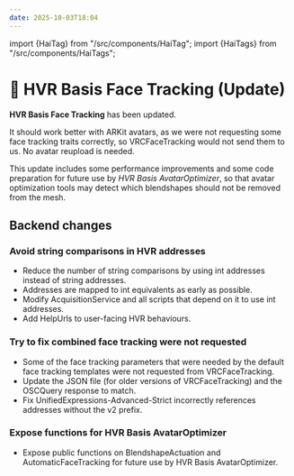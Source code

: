 ```yaml
---
date: 2025-10-03T18:04
---
```


import {HaiTag} from "/src/components/HaiTag";
import {HaiTags} from "/src/components/HaiTags";

# 🔺 HVR Basis Face Tracking (Update)

<HaiTags>
<HaiTag requiresBasis={true} short={true} />
</HaiTags>

**HVR Basis Face Tracking** has been updated.

It should work better with ARKit avatars, as we were not requesting some face tracking traits correctly, so VRCFaceTracking would not
send them to us. No avatar reupload is needed.

This update includes some performance improvements and some code preparation for future use by *HVR Basis AvatarOptimizer*, so that
avatar optimization tools may detect which blendshapes should not be removed from the mesh.

## Backend changes

### Avoid string comparisons in HVR addresses

- Reduce the number of string comparisons by using int addresses instead of string addresses.
- Addresses are mapped to int equivalents as early as possible.
- Modify AcquisitionService and all scripts that depend on it to use int addresses.
- Add HelpUrls to user-facing HVR behaviours.

### Try to fix combined face tracking were not requested

- Some of the face tracking parameters that were needed by the default face tracking templates were not requested from VRCFaceTracking.
- Update the JSON file (for older versions of VRCFaceTracking) and the OSCQuery response to match.
- Fix UnifiedExpressions-Advanced-Strict incorrectly references addresses without the v2 prefix.

### Expose functions for HVR Basis AvatarOptimizer

- Expose public functions on BlendshapeActuation and AutomaticFaceTracking for future use by HVR Basis AvatarOptimizer.
